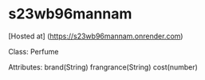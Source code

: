 # s23wb96mannam
[Hosted at] (https://s23wb96mannam.onrender.com)

Class: Perfume

Attributes:
brand(String)
frangrance(String)
cost(number)